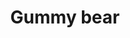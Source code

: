 ---
title: Gummy bear
date: 
draft: false

# descripcion
description : Aros pasantes en plata 925 con detalles en microcubic. Precio por par. Son aros chiquitos!

materials: 

color: 

dimensions: 7mm x 5mm

code: 01-03-0892

type: "Aros"

categories: []

price: $1.910,00

price_eftvo: $1.625,00

# Images
# first image will be shown in the product page
images:
  # - image: "images/path_to_image"
  # La ubicacion de las imagenes es imagenes/Aros/Aros.Microcubic/01-03-0892-gummy-bear
  - image: "./images/aros/microcubic/01-03-0892-gummy-bear_a.jpg"
  - image: "./images/aros/microcubic/01-03-0892-gummy-bear_b.jpg"
---